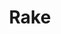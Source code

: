 ---
title: "Rake"

ability:
  types: ["Ex"]
  description: |
    A creature with this special attack gains extra natural attacks when it grapples its foe. Normally, a monster can attack with only one of its natural weapons while grappling, but a monster with the rake ability usually gains two additional claw attacks that it can use only against a grappled foe. Rake attacks are not subject to the usual -4 penalty for attacking with a natural weapon in a grapple.

    A monster with the rake ability must begin its turn grappling to use its rake &ndash; it can't begin a grapple and rake in the same turn.
---